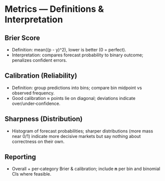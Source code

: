 # Metrics — Definitions & Interpretation

## Brier Score

- Definition: mean((p - y)^2), lower is better (0 = perfect).
- Interpretation: compares forecast probability to binary outcome; penalizes confident errors.

## Calibration (Reliability)

- Definition: group predictions into bins; compare bin midpoint vs observed frequency.
- Good calibration ≈ points lie on diagonal; deviations indicate over/under‑confidence.

## Sharpness (Distribution)

- Histogram of forecast probabilities; sharper distributions (more mass near 0/1) indicate more decisive markets but say nothing about correctness on their own.

## Reporting

- Overall + per‑category Brier & calibration; include **n** per bin and binomial CIs where feasible.
